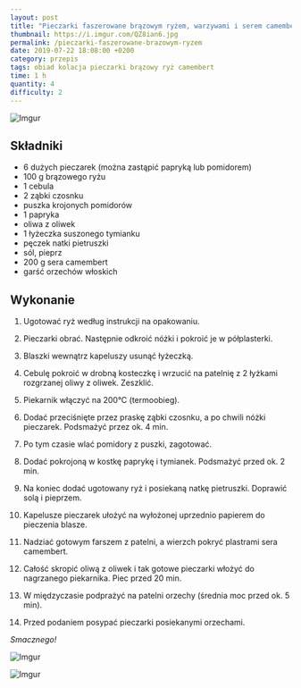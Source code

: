 ```yaml
---
layout: post
title: "Pieczarki faszerowane brązowym ryżem, warzywami i serem camembert"
thumbnail: https://i.imgur.com/QZ8ian6.jpg
permalink: /pieczarki-faszerowane-brazowym-ryzem
date: 2019-07-22 18:08:00 +0200
category: przepis
tags: obiad kolacja pieczarki brązowy ryż camembert
time: 1 h
quantity: 4
difficulty: 2
---
```


![Imgur](https://i.imgur.com/QZ8ian6.jpg)

## Składniki

- 6 dużych pieczarek (można zastąpić papryką lub pomidorem)
- 100 g brązowego ryżu
- 1 cebula
- 2 ząbki czosnku
- puszka krojonych pomidorów
- 1 papryka
- oliwa z oliwek
- 1 łyżeczka suszonego tymianku
- pęczek natki pietruszki
- sól, pieprz
- 200 g sera camembert
- garść orzechów włoskich

## Wykonanie

1. Ugotować ryż według instrukcji na opakowaniu.

2. Pieczarki obrać. Następnie odkroić nóżki i pokroić je w półplasterki.

3. Blaszki wewnątrz kapeluszy usunąć łyżeczką.

4. Cebulę pokroić w drobną kosteczkę i wrzucić na patelnię z 2 łyżkami rozgrzanej oliwy z oliwek. Zeszklić.

5. Piekarnik włączyć na 200°C (termoobieg).

6. Dodać przeciśnięte przez praskę ząbki czosnku, a po chwili nóżki pieczarek. Podsmażyć przez ok. 4 min.

7. Po tym czasie wlać pomidory z puszki, zagotować.

8. Dodać pokrojoną w kostkę paprykę i tymianek. Podsmażyć przed ok. 2 min.

9. Na koniec dodać ugotowany ryż i posiekaną natkę pietruszki. Doprawić solą i pieprzem.

10. Kapelusze pieczarek ułożyć na wyłożonej uprzednio papierem do pieczenia blasze.

11. Nadziać gotowym farszem z patelni, a wierzch pokryć plastrami sera camembert.

12. Całość skropić oliwą z oliwek i tak gotowe pieczarki włożyć do nagrzanego piekarnika. Piec przed 20 min.

13. W międzyczasie podprażyć na patelni orzechy (średnia moc przed ok. 5 min).

14. Przed podaniem posypać pieczarki posiekanymi orzechami.

_Smacznego!_

![Imgur](https://i.imgur.com/b4i7aqj.jpg)

![Imgur](https://i.imgur.com/RpTHwhh.jpg)
